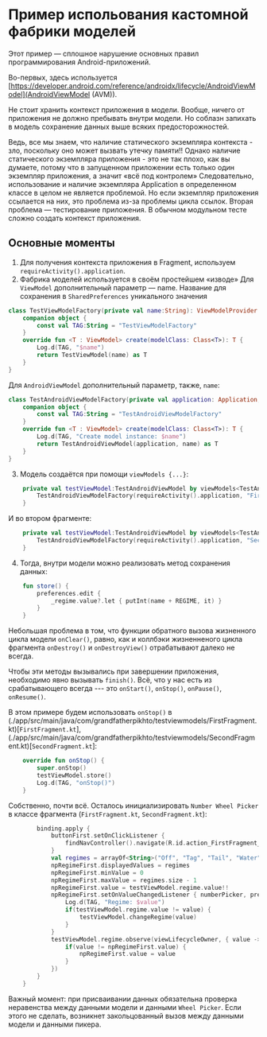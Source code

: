 # Пример испольования кастомной фабрики моделей
Этот пример — сплошное нарушение основных правил программирования Android-приложений. 

Во-первых, 
здесь используется [https://developer.android.com/reference/androidx/lifecycle/AndroidViewModel](AndroidViewModel (AVM)).

Не стоит хранить контекст приложения в модели. Вообще, ничего от приложения не должно пребывать внутри модели. Но соблазн
запихать в модель сохранение данных выше всяких предосторожностей.


Ведь, все мы знаем, что наличие статического экземпляра контекста - зло, поскольку оно может вызвать
утечку памяти!! Однако наличие статического экземпляра приложения - это не так плохо, как вы думаете, 
потому что в запущенном приложении есть только один экземпляр приложения, а значит «всё под контролем»
Следовательно, использование и наличие экземпляра Application в определенном классе в целом не является 
проблемой. Но если экземпляр приложения ссылается на них, это проблема из-за проблемы цикла ссылок.
Вторая проблема — тестирование приложения. В обычном модульном тесте сложно создать контекст приложения.

## Основные моменты
1. Для получения контекста приложения в Fragment, используем `requireActivity().application`.
2. Фабрика моделей используется в своём простейшем «изводе»
Для `ViewModel` дополнительный параметр — name. Название для сохранения в `SharedPreferences` уникального значения
```kotlin
class TestViewModelFactory(private val name:String): ViewModelProvider.NewInstanceFactory() {
    companion object {
        const val TAG:String = "TestViewModelFactory"
    }
    override fun <T : ViewModel> create(modelClass: Class<T>): T {
        Log.d(TAG, "$name")
        return TestViewModel(name) as T
    }
}
```

Для `AndroidViewModel` дополнительный параметр, также, `name`:
```kotlin
class TestAndroidViewModelFactory(private val application: Application, private val name:String): ViewModelProvider.NewInstanceFactory() {
    companion object {
        const val TAG:String = "TestAndroidViewModelFactory"
    }
    override fun <T : ViewModel> create(modelClass: Class<T>): T {
        Log.d(TAG, "Create model instance: $name")
        return TestAndroidViewModel(application, name) as T
    }
}
```
3. Модель создаётся при помощи `viewModels {...}`:
```kotlin
    private val testViewModel:TestAndroidViewModel by viewModels<TestAndroidViewModel> {
        TestAndroidViewModelFactory(requireActivity().application, "First")
    }
```
И во втором фрагменте:
```kotlin
    private val testViewModel:TestAndroidViewModel by viewModels<TestAndroidViewModel> {
        TestAndroidViewModelFactory(requireActivity().application, "Second")
    }
```
4. Тогда, внутри модели можно реализовать метод сохранения данных:
```kotlin
    fun store() {
        preferences.edit {
            _regime.value?.let { putInt(name + REGIME, it) }
        }
    }
```
Небольшая проблема в том, что функции обратного вызова жизненного цикла модели `onClear()`, 
равно, как и коллбэки жизненненого цикла фрагмента `onDestroy()` и `onDestroyView()` отрабатывают 
далеко не всегда.

Чтобы эти методы вызывались при завершении приложения, необходимо явно вызывать `finish()`. Всё, что у нас
есть из срабатывающего всегда --- это `onStart()`, `onStop()`, `onPause()`, `onResume()`.

В этом примере будем использовать `onStop()` в (./app/src/main/java/com/grandfatherpikhto/testviewmodels/FirstFragment.kt)[`FirstFragment.kt`], 
(./app/src/main/java/com/grandfatherpikhto/testviewmodels/SecondFragment.kt)[`SecondFragment.kt`]:
```kotlin
    override fun onStop() {
        super.onStop()
        testViewModel.store()
        Log.d(TAG, "onStop()")
    }
```

Собственно, почти всё. 
Осталось инициализировать `Number Wheel Picker` в классе фрагмента (`FirstFragment.kt`, `SecondFragment.kt`):

```kotlin
        binding.apply {
            buttonFirst.setOnClickListener {
                findNavController().navigate(R.id.action_FirstFragment_to_SecondFragment)
            }
            val regimes = arrayOf<String>("Off", "Tag", "Tail", "Water", "Blink")
            npRegimeFirst.displayedValues = regimes
            npRegimeFirst.minValue = 0
            npRegimeFirst.maxValue = regimes.size - 1
            npRegimeFirst.value = testViewModel.regime.value!!
            npRegimeFirst.setOnValueChangedListener { numberPicker, previous, value ->
                Log.d(TAG, "Regime: $value")
                if(testViewModel.regime.value != value) {
                    testViewModel.changeRegime(value)
                }
            }
            testViewModel.regime.observe(viewLifecycleOwner, { value ->
                if(value != npRegimeFirst.value) {
                    npRegimeFirst.value = value
                }
            })
        }
    }
```

Важный момент: при присваивании данных обязательна проверка неравенства между данными модели
и данными `Wheel Picker`. Если этого не сделать, возникнет закольцованный вызов между данными
модели и данными пикера.